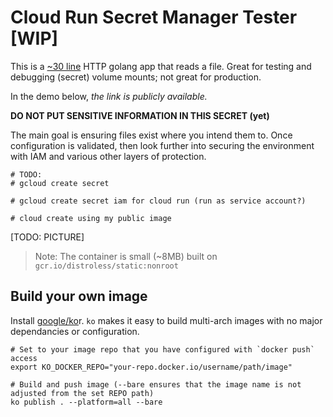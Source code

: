 # Cloud Run Secret Manager Tester [WIP]

This is a [~30 line](main.go) HTTP golang app that reads a file. Great for testing and debugging (secret) volume mounts; not great for production.

In the demo below, _the link is publicly available._

**DO NOT PUT SENSITIVE INFORMATION IN THIS SECRET (yet)**

The main goal is ensuring files exist where you intend them to. Once configuration is validated, then look further into securing the environment with IAM and various other layers of protection.

```
# TODO:
# gcloud create secret

# gcloud create secret iam for cloud run (run as service account?)

# cloud create using my public image

```

[TODO: PICTURE]

> Note: The container is small (~8MB) built on `gcr.io/distroless/static:nonroot`

## Build your own image

Install [google/ko](https://github.com/google/ko)r. `ko` makes it easy to build multi-arch images with no major dependancies or configuration.

```
# Set to your image repo that you have configured with `docker push` access
export KO_DOCKER_REPO="your-repo.docker.io/username/path/image"

# Build and push image (--bare ensures that the image name is not adjusted from the set REPO path)
ko publish . --platform=all --bare
```